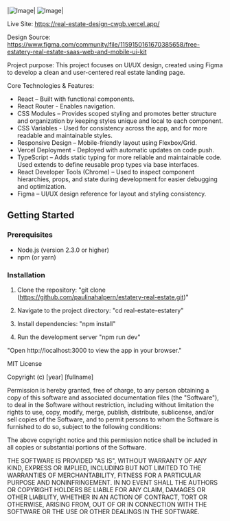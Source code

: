 |![Image](https://github.com/user-attachments/assets/4e321606-74a5-4fea-9011-9dc6b98ec215)| ![Image](https://github.com/user-attachments/assets/f23517ed-845e-4b92-b393-f37954b5833c)|

Live Site: https://real-estate-design-cwgb.vercel.app/

Design Source: https://www.figma.com/community/file/1159150161670385658/free-estatery-real-estate-saas-web-and-mobile-ui-kit


Project purpose:
This project focuses on UI/UX design, created using Figma to develop a clean and user-centered real estate landing page.

Core Technologies & Features:
- React – Built with functional components.
- React Router - Enables navigation.
- CSS Modules – Provides scoped styling and promotes better structure and organization by keeping styles unique and local to each component.
- CSS Variables - Used for consistency across the app, and for more readable and maintainable styles.
- Responsive Design – Mobile-friendly layout using Flexbox/Grid.
- Vercel Deployment - Deployed with automatic updates on code push.
- TypeScript – Adds static typing for more reliable and maintainable code.
  Used extends to define reusable prop types via base interfaces.
- React Developer Tools (Chrome) – Used to inspect component hierarchies, props, and state during development for easier debugging and optimization.
- Figma – UI/UX design reference for layout and styling consistency.
  
## Getting Started

### Prerequisites

- Node.js (version 2.3.0 or higher)  
- npm (or yarn)

### Installation

1.  Clone the repository:
            "git clone (https://github.com/paulinahalpern/estatery-real-estate.git)"
    
2.  Navigate to the project directory:
            "cd real-estate-estatery"
    
3.  Install dependencies:
            "npm install"
    
4. Run the development server
            "npm run dev"
      
"Open http://localhost:3000 to view the app in your browser."

MIT License

Copyright (c) [year] [fullname]

Permission is hereby granted, free of charge, to any person obtaining a copy
of this software and associated documentation files (the "Software"), to deal
in the Software without restriction, including without limitation the rights
to use, copy, modify, merge, publish, distribute, sublicense, and/or sell
copies of the Software, and to permit persons to whom the Software is
furnished to do so, subject to the following conditions:

The above copyright notice and this permission notice shall be included in all
copies or substantial portions of the Software.

THE SOFTWARE IS PROVIDED "AS IS", WITHOUT WARRANTY OF ANY KIND, EXPRESS OR
IMPLIED, INCLUDING BUT NOT LIMITED TO THE WARRANTIES OF MERCHANTABILITY,
FITNESS FOR A PARTICULAR PURPOSE AND NONINFRINGEMENT. IN NO EVENT SHALL THE
AUTHORS OR COPYRIGHT HOLDERS BE LIABLE FOR ANY CLAIM, DAMAGES OR OTHER
LIABILITY, WHETHER IN AN ACTION OF CONTRACT, TORT OR OTHERWISE, ARISING FROM,
OUT OF OR IN CONNECTION WITH THE SOFTWARE OR THE USE OR OTHER DEALINGS IN THE
SOFTWARE.
